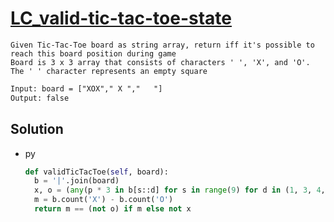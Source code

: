 # [LC_valid-tic-tac-toe-state](https://leetcode.com/problems/valid-tic-tac-toe-state)

```en
Given Tic-Tac-Toe board as string array, return iff it's possible to reach this board position during game
Board is 3 x 3 array that consists of characters ' ', 'X', and 'O'. The ' ' character represents an empty square
```

```txt
Input: board = ["XOX"," X ","   "]
Output: false
```

## Solution

* py

  ```py
  def validTicTacToe(self, board):
    b = '|'.join(board)
    x, o = (any(p * 3 in b[s::d] for s in range(9) for d in (1, 3, 4, 5)) for p in 'XO') # 5 for diagonal
    m = b.count('X') - b.count('O')
    return m == (not o) if m else not x
  ```
